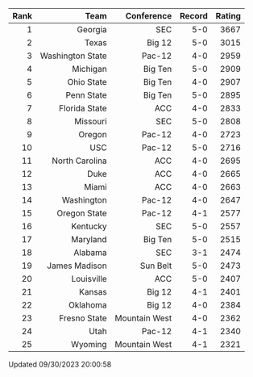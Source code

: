 | Rank  | Team                 | Conference           | Record   | Rating |
| ---:  | ---:                 | ---:                 | ---:     | ---:   |
| 1     | Georgia              | SEC                  | 5-0      | 3667   |
| 2     | Texas                | Big 12               | 5-0      | 3015   |
| 3     | Washington State     | Pac-12               | 4-0      | 2959   |
| 4     | Michigan             | Big Ten              | 5-0      | 2909   |
| 5     | Ohio State           | Big Ten              | 4-0      | 2907   |
| 6     | Penn State           | Big Ten              | 5-0      | 2895   |
| 7     | Florida State        | ACC                  | 4-0      | 2833   |
| 8     | Missouri             | SEC                  | 5-0      | 2808   |
| 9     | Oregon               | Pac-12               | 4-0      | 2723   |
| 10    | USC                  | Pac-12               | 5-0      | 2716   |
| 11    | North Carolina       | ACC                  | 4-0      | 2695   |
| 12    | Duke                 | ACC                  | 4-0      | 2665   |
| 13    | Miami                | ACC                  | 4-0      | 2663   |
| 14    | Washington           | Pac-12               | 4-0      | 2647   |
| 15    | Oregon State         | Pac-12               | 4-1      | 2577   |
| 16    | Kentucky             | SEC                  | 5-0      | 2557   |
| 17    | Maryland             | Big Ten              | 5-0      | 2515   |
| 18    | Alabama              | SEC                  | 3-1      | 2474   |
| 19    | James Madison        | Sun Belt             | 5-0      | 2473   |
| 20    | Louisville           | ACC                  | 5-0      | 2407   |
| 21    | Kansas               | Big 12               | 4-1      | 2401   |
| 22    | Oklahoma             | Big 12               | 4-0      | 2384   |
| 23    | Fresno State         | Mountain West        | 4-0      | 2362   |
| 24    | Utah                 | Pac-12               | 4-1      | 2340   |
| 25    | Wyoming              | Mountain West        | 4-1      | 2321   |

Updated 09/30/2023 20:00:58
